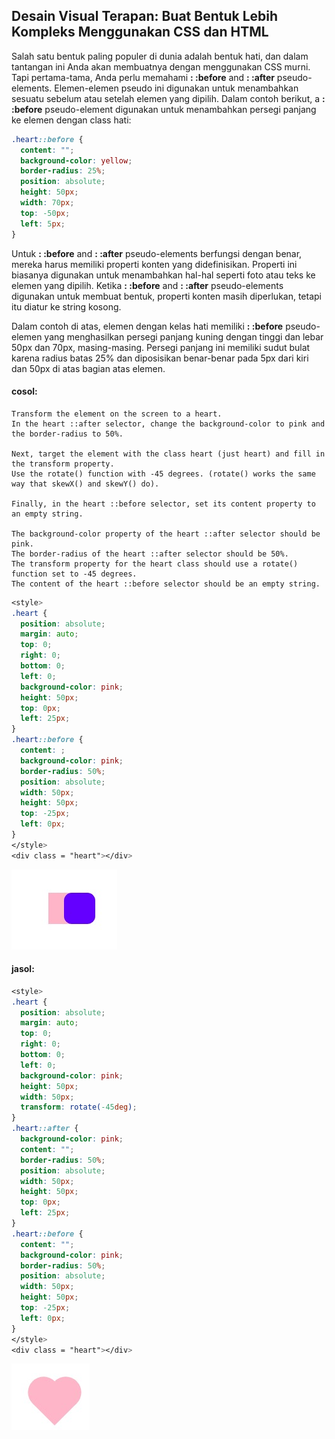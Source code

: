 ## Desain Visual Terapan: Buat Bentuk Lebih Kompleks Menggunakan CSS dan HTML

Salah satu bentuk paling populer di dunia adalah bentuk hati, dan dalam tantangan ini Anda akan membuatnya dengan menggunakan CSS murni. Tapi pertama-tama, Anda perlu memahami **: :before** and **: :after** pseudo-elements. Elemen-elemen pseudo ini digunakan untuk menambahkan sesuatu sebelum atau setelah elemen yang dipilih. Dalam contoh berikut, a **: :before** pseudo-element digunakan untuk menambahkan persegi panjang ke elemen dengan class hati:

```css
.heart::before {
  content: "";
  background-color: yellow;
  border-radius: 25%;
  position: absolute;
  height: 50px;
  width: 70px;
  top: -50px;
  left: 5px;
}
```

Untuk **: :before** and **: :after** pseudo-elements berfungsi dengan benar, mereka harus memiliki properti konten yang didefinisikan. Properti ini biasanya digunakan untuk menambahkan hal-hal seperti foto atau teks ke elemen yang dipilih. Ketika **: :before** and     **: :after** pseudo-elements digunakan untuk membuat bentuk, properti konten masih diperlukan, tetapi itu diatur ke string kosong.

Dalam contoh di atas, elemen dengan kelas hati memiliki **: :before** pseudo-elemen yang menghasilkan persegi panjang kuning dengan tinggi dan lebar 50px dan 70px, masing-masing. Persegi panjang ini memiliki sudut bulat karena radius batas 25% dan diposisikan benar-benar pada 5px dari kiri dan 50px di atas bagian atas elemen.

#### cosol:

```
Transform the element on the screen to a heart. 
In the heart ::after selector, change the background-color to pink and the border-radius to 50%.

Next, target the element with the class heart (just heart) and fill in the transform property. 
Use the rotate() function with -45 degrees. (rotate() works the same way that skewX() and skewY() do).

Finally, in the heart ::before selector, set its content property to an empty string.

The background-color property of the heart ::after selector should be pink.
The border-radius of the heart ::after selector should be 50%.
The transform property for the heart class should use a rotate() function set to -45 degrees.
The content of the heart ::before selector should be an empty string.
```

```css
<style>
.heart {
  position: absolute;
  margin: auto;
  top: 0;
  right: 0;
  bottom: 0;
  left: 0;
  background-color: pink;
  height: 50px;
  top: 0px;
  left: 25px;
}
.heart::before {
  content: ;
  background-color: pink;
  border-radius: 50%;
  position: absolute;
  width: 50px;
  height: 50px;
  top: -25px;
  left: 0px;
}
</style>
<div class = "heart"></div>
```

![](/assets/hart.jpg)

#### jasol:

```css
<style>
.heart {
  position: absolute;
  margin: auto;
  top: 0;
  right: 0;
  bottom: 0;
  left: 0;
  background-color: pink;
  height: 50px;
  width: 50px;
  transform: rotate(-45deg);
}
.heart::after {
  background-color: pink;
  content: "";
  border-radius: 50%;
  position: absolute;
  width: 50px;
  height: 50px;
  top: 0px;
  left: 25px;
}
.heart::before {
  content: "";
  background-color: pink;
  border-radius: 50%;
  position: absolute;
  width: 50px;
  height: 50px;
  top: -25px;
  left: 0px;
}
</style>
<div class = "heart"></div>
```

![](/assets/hartt.jpg)

